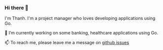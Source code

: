### Hi there 👋

I'm Thanh. I'm a project manager who loves developing applications using Go.

🔭 I’m currently working on some banking, healthcare applications using Go.

📫 To reach me, please leave me a message on [github issues](https://github.com/pthethanh/pthethanh/issues)

<!--
**pthethanh/pthethanh** is a ✨ _special_ ✨ repository because its `README.md` (this file) appears on your GitHub profile.

Here are some ideas to get you started:

- 🔭 I’m currently working on ...
- 🌱 I’m currently learning ...
- 👯 I’m looking to collaborate on ...
- 🤔 I’m looking for help with ...
- 💬 Ask me about ...
- 📫 How to reach me: ...
- 😄 Pronouns: ...
- ⚡ Fun fact: ...
-->
